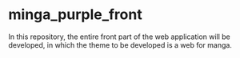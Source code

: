 # minga_purple_front
In this repository, the entire front part of the web application will be developed, in which the theme to be developed is a web for manga.
